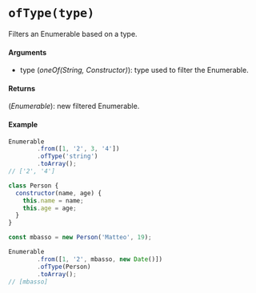 # `ofType(type)`

Filters an Enumerable based on a type.

#### Arguments

- type (*oneOf(String, Constructor)*): type used to filter the Enumerable.

#### Returns

(*Enumerable*): new filtered Enumerable.

#### Example

```js
Enumerable
        .from([1, '2', 3, '4'])
        .ofType('string')
        .toArray();
// ['2', '4']

class Person {
  constructor(name, age) {
    this.name = name;
    this.age = age;
  }
}

const mbasso = new Person('Matteo', 19);

Enumerable
        .from([1, '2', mbasso, new Date()])
        .ofType(Person)
        .toArray();
// [mbasso]
```
